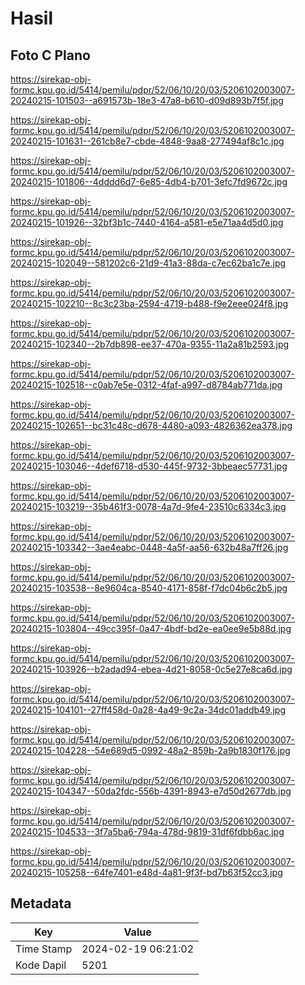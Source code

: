 # Hasil

## Foto C Plano

https://sirekap-obj-formc.kpu.go.id/5414/pemilu/pdpr/52/06/10/20/03/5206102003007-20240215-101503--a691573b-18e3-47a8-b610-d09d893b7f5f.jpg

https://sirekap-obj-formc.kpu.go.id/5414/pemilu/pdpr/52/06/10/20/03/5206102003007-20240215-101631--261cb8e7-cbde-4848-9aa8-277494af8c1c.jpg

https://sirekap-obj-formc.kpu.go.id/5414/pemilu/pdpr/52/06/10/20/03/5206102003007-20240215-101806--4dddd6d7-6e85-4db4-b701-3efc7fd9672c.jpg

https://sirekap-obj-formc.kpu.go.id/5414/pemilu/pdpr/52/06/10/20/03/5206102003007-20240215-101926--32bf3b1c-7440-4164-a581-e5e71aa4d5d0.jpg

https://sirekap-obj-formc.kpu.go.id/5414/pemilu/pdpr/52/06/10/20/03/5206102003007-20240215-102049--581202c6-21d9-41a3-88da-c7ec62ba1c7e.jpg

https://sirekap-obj-formc.kpu.go.id/5414/pemilu/pdpr/52/06/10/20/03/5206102003007-20240215-102210--8c3c23ba-2594-4719-b488-f9e2eee024f8.jpg

https://sirekap-obj-formc.kpu.go.id/5414/pemilu/pdpr/52/06/10/20/03/5206102003007-20240215-102340--2b7db898-ee37-470a-9355-11a2a81b2593.jpg

https://sirekap-obj-formc.kpu.go.id/5414/pemilu/pdpr/52/06/10/20/03/5206102003007-20240215-102518--c0ab7e5e-0312-4faf-a997-d8784ab771da.jpg

https://sirekap-obj-formc.kpu.go.id/5414/pemilu/pdpr/52/06/10/20/03/5206102003007-20240215-102651--bc31c48c-d678-4480-a093-4826362ea378.jpg

https://sirekap-obj-formc.kpu.go.id/5414/pemilu/pdpr/52/06/10/20/03/5206102003007-20240215-103046--4def6718-d530-445f-9732-3bbeaec57731.jpg

https://sirekap-obj-formc.kpu.go.id/5414/pemilu/pdpr/52/06/10/20/03/5206102003007-20240215-103219--35b461f3-0078-4a7d-9fe4-23510c6334c3.jpg

https://sirekap-obj-formc.kpu.go.id/5414/pemilu/pdpr/52/06/10/20/03/5206102003007-20240215-103342--3ae4eabc-0448-4a5f-aa56-632b48a7ff26.jpg

https://sirekap-obj-formc.kpu.go.id/5414/pemilu/pdpr/52/06/10/20/03/5206102003007-20240215-103538--8e9604ca-8540-4171-858f-f7dc04b6c2b5.jpg

https://sirekap-obj-formc.kpu.go.id/5414/pemilu/pdpr/52/06/10/20/03/5206102003007-20240215-103804--49cc395f-0a47-4bdf-bd2e-ea0ee9e5b88d.jpg

https://sirekap-obj-formc.kpu.go.id/5414/pemilu/pdpr/52/06/10/20/03/5206102003007-20240215-103926--b2adad94-ebea-4d21-8058-0c5e27e8ca6d.jpg

https://sirekap-obj-formc.kpu.go.id/5414/pemilu/pdpr/52/06/10/20/03/5206102003007-20240215-104101--27ff458d-0a28-4a49-9c2a-34dc01addb49.jpg

https://sirekap-obj-formc.kpu.go.id/5414/pemilu/pdpr/52/06/10/20/03/5206102003007-20240215-104228--54e689d5-0992-48a2-859b-2a9b1830f176.jpg

https://sirekap-obj-formc.kpu.go.id/5414/pemilu/pdpr/52/06/10/20/03/5206102003007-20240215-104347--50da2fdc-556b-4391-8943-e7d50d2677db.jpg

https://sirekap-obj-formc.kpu.go.id/5414/pemilu/pdpr/52/06/10/20/03/5206102003007-20240215-104533--3f7a5ba6-794a-478d-9819-31df6fdbb6ac.jpg

https://sirekap-obj-formc.kpu.go.id/5414/pemilu/pdpr/52/06/10/20/03/5206102003007-20240215-105258--64fe7401-e48d-4a81-9f3f-bd7b63f52cc3.jpg


## Metadata

| Key        | Value               |
| ---------- | ------------------- |
| Time Stamp | 2024-02-19 06:21:02 |
| Kode Dapil | 5201                |



